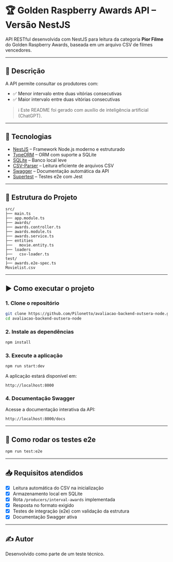 # 🏆 Golden Raspberry Awards API – Versão NestJS

API RESTful desenvolvida com NestJS para leitura da categoria **Pior Filme** do Golden Raspberry Awards, baseada em um arquivo CSV de filmes vencedores.

---

## 📌 Descrição

A API permite consultar os produtores com:

- ✅ Menor intervalo entre duas vitórias consecutivas
- ✅ Maior intervalo entre duas vitórias consecutivas

> ℹ️ Este README foi gerado com auxílio de inteligência artificial (ChatGPT).

---

## 🚀 Tecnologias

- [NestJS](https://nestjs.com/) – Framework Node.js moderno e estruturado
- [TypeORM](https://typeorm.io/) – ORM com suporte a SQLite
- [SQLite](https://www.sqlite.org/) – Banco local leve
- [CSV-Parser](https://www.npmjs.com/package/csv-parser) – Leitura eficiente de arquivos CSV
- [Swagger](https://swagger.io/) – Documentação automática da API
- [Supertest](https://www.npmjs.com/package/supertest) – Testes e2e com Jest

---

## 📂 Estrutura do Projeto

```
src/
├── main.ts
├── app.module.ts
├── awards/
├── awards.controller.ts
├── awards.module.ts
├── awards.service.ts
├── entities
├──   movie.entity.ts
├── loaders
├──   csv-loader.ts
test/
├── awards.e2e-spec.ts
Movielist.csv
```

---

## ▶️ Como executar o projeto

### 1. Clone o repositório

```bash
git clone https://github.com/Pilonetto/avaliacao-backend-outsera-node.git
cd avaliacao-backend-outsera-node
```

### 2. Instale as dependências

```bash
npm install
```

### 3. Execute a aplicação

```bash
npm run start:dev
```

A aplicação estará disponível em:

```
http://localhost:8000
```

### 4. Documentação Swagger

Acesse a documentação interativa da API:

```
http://localhost:8000/docs
```

---

## 🧪 Como rodar os testes e2e

```bash
npm run test:e2e
```

---

## 📥 Requisitos atendidos

- [x] Leitura automática do CSV na inicialização
- [x] Armazenamento local em SQLite
- [x] Rota `/producers/interval-awards` implementada
- [x] Resposta no formato exigido
- [x] Testes de integração (e2e) com validação da estrutura
- [x] Documentação Swagger ativa

---

## ✍️ Autor

Desenvolvido como parte de um teste técnico.